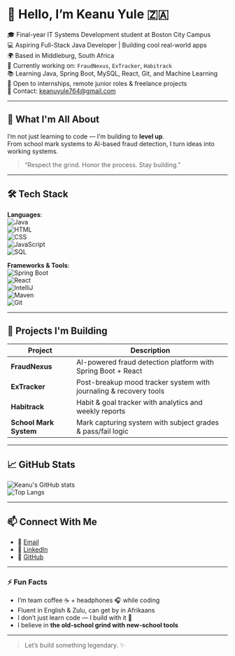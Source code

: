 # 👋 Hello, I’m Keanu Yule 🇿🇦

🎓 Final-year IT Systems Development student at Boston City Campus  
💻 Aspiring Full-Stack Java Developer | Building cool real-world apps  
🌍 Based in Middleburg, South Africa  
🔭 Currently working on: `FraudNexus`, `ExTracker`, `Habitrack`  
📚 Learning Java, Spring Boot, MySQL, React, Git, and Machine Learning  
🚀 Open to internships, remote junior roles & freelance projects  
📨 Contact: keanuyule764@gmail.com

---

## 🧠 What I'm All About

I’m not just learning to code — I’m building to **level up**.  
From school mark systems to AI-based fraud detection, I turn ideas into working systems.

> “Respect the grind. Honor the process. Stay building.”

---

## 🛠 Tech Stack

**Languages**:  
![Java](https://img.shields.io/badge/Java-ED8B00?style=flat&logo=java&logoColor=white)  
![HTML](https://img.shields.io/badge/HTML5-E34F26?style=flat&logo=html5&logoColor=white)  
![CSS](https://img.shields.io/badge/CSS3-1572B6?style=flat&logo=css3&logoColor=white)  
![JavaScript](https://img.shields.io/badge/JavaScript-F7DF1E?style=flat&logo=javascript&logoColor=black)  
![SQL](https://img.shields.io/badge/MySQL-005C84?style=flat&logo=mysql&logoColor=white)

**Frameworks & Tools**:  
![Spring Boot](https://img.shields.io/badge/Spring_Boot-6DB33F?style=flat&logo=spring-boot&logoColor=white)  
![React](https://img.shields.io/badge/React-20232A?style=flat&logo=react&logoColor=61DAFB)  
![IntelliJ](https://img.shields.io/badge/IntelliJ_IDEA-000000?style=flat&logo=intellij-idea&logoColor=white)  
![Maven](https://img.shields.io/badge/Maven-C71A36?style=flat&logo=apache-maven&logoColor=white)  
![Git](https://img.shields.io/badge/Git-F05032?style=flat&logo=git&logoColor=white)

---

## 🧪 Projects I'm Building

| Project        | Description |
|----------------|-------------|
| **FraudNexus** | AI-powered fraud detection platform with Spring Boot + React |
| **ExTracker**  | Post-breakup mood tracker system with journaling & recovery tools |
| **Habitrack**  | Habit & goal tracker with analytics and weekly reports |
| **School Mark System** | Mark capturing system with subject grades & pass/fail logic |

---

## 📈 GitHub Stats

![Keanu's GitHub stats](https://github-readme-stats.vercel.app/api?username=keanuyulexar&show_icons=true&theme=react&hide_border=true)  
![Top Langs](https://github-readme-stats.vercel.app/api/top-langs/?username=keanuyulexar&layout=compact&theme=react&hide_border=true)

---

## 📫 Connect With Me

- 📧 [Email](mailto:keanuyule764@gmail.com)
- 💼 [LinkedIn](https://linkedin.com/in/keanu-yule-5b3885354)
- 🧠 [GitHub](https://github.com/keanuyulexar)

---

### ⚡ Fun Facts

- I’m team coffee ☕ + headphones 🎧 while coding  
- Fluent in English & Zulu, can get by in Afrikaans  
- I don’t just learn code — I build with it 🔨  
- I believe in **the old-school grind with new-school tools**

---

> Let’s build something legendary. ✨
